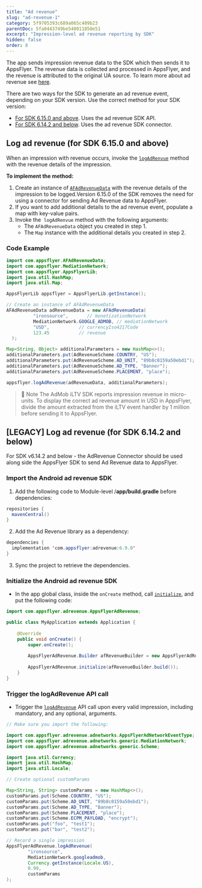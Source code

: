 ```yaml
---
title: "Ad revenue"
slug: "ad-revenue-1"
category: 5f9705393c689a065c409b23
parentDoc: 5fa0443749be540011850e51
excerpt: "Impression-level ad revenue reporting by SDK"
hidden: false
order: 8
---
```

The app sends impression revenue data to the SDK which then sends it to AppsFlyer. The revenue data is collected and processed in AppsFlyer, and the revenue is attributed to the original UA source. To learn more about ad revenue see [here](https://support.appsflyer.com/hc/en-us/articles/217490046#connect-to-ad-revenue-integrated-partners).

There are two ways for the SDK to generate an ad revenue event, depending on your SDK version. Use the correct method for your SDK version:
- [For SDK 6.15.0 and above](#log-ad-revenue-for-sdk-6150-and-above). Uses the ad revenue SDK API.
- [For SDK 6.14.2 and below](#legacy-log-ad-revenue-for-sdk-6142-and-below). Uses the ad revenue SDK connector.

## Log ad revenue (for SDK 6.15.0 and above)

When an impression with revenue occurs, invoke the [`logAdRenvue`](doc:android-sdk-reference-appsflyerlib#logadrevenue) method with the revenue details of the impression.  

**To implement the method:**

1. Create an instance of [`AFAdRevenueData`](doc:android-sdk-reference-appsflyerlib#afadrevenuedata) with the revenue details of the impression to be logged.Version 6.15.0 of the SDK removes the need for using a connector for sending Ad Revenue data to AppsFlyer.
2. If you want to add additional details to the ad revenue event, populate a map with key-value pairs.
3. Invoke the  `logAdRenvue` method with the following arguments:
    - The `AFAdRevenueData` object you created in step 1.
    - The `Map` instance with the additional details you created in step 2.

### Code Example

```java
import com.appsflyer.AFAdRevenueData;
import com.appsflyer.MediationNetwork;
import com.appsflyer.AppsFlyerLib;
import java.util.HashMap;
import java.util.Map;

AppsFlyerLib appsflyer = AppsFlyerLib.getInstance();

// Create an instance of AFAdRevenueData
AFAdRevenueData adRevenueData = new AFAdRevenueData(
          "ironsource",       // monetizationNetwork
          MediationNetwork.GOOGLE_ADMOB, // mediationNetwork
          "USD",           // currencyIso4217Code
          123.45           // revenue
  );

Map<String, Object> additionalParameters = new HashMap<>();
additionalParameters.put(AdRevenueScheme.COUNTRY, "US");
additionalParameters.put(AdRevenueScheme.AD_UNIT, "89b8c0159a50ebd1");
additionalParameters.put(AdRevenueScheme.AD_TYPE, "Banner");
additionalParameters.put(AdRevenueScheme.PLACEMENT, "place");

appsflyer.logAdRevenue(adRevenueData, additionalParameters);
```
> 📘 Note 
>  The AdMob iLTV SDK reports impression revenue in micro-units. To display the correct ad revenue amount in USD in AppsFlyer, divide the amount extracted from the iLTV event handler by 1 million before sending it to AppsFlyer.

## [LEGACY] Log ad revenue (for SDK 6.14.2 and below)

For SDK v6.14.2 and below - the AdRevenue Connector should be used along side the AppsFlyer SDK to send Ad Revenue data to AppsFlyer. 

### Import the Android ad revenue SDK

1. Add the following code to Module-level /**app/build.gradle** before dependencies:

```java
repositories { 
  mavenCentral()
}
```

2. Add the Ad Revenue library as a dependency:

```java
dependencies {
  implementation 'com.appsflyer:adrevenue:6.9.0'
}
```

3. Sync the project to retrieve the dependencies.

### Initialize the Android ad revenue SDK

- In the app global class, inside the `onCreate` method, call [`initialize`](https://dev.appsflyer.com/hc/docs/appsflyeradrevenue#initaliaze), and put the following code:

```java
import com.appsflyer.adrevenue.AppsFlyerAdRevenue;

public class MyApplication extends Application {
    
    @Override
    public void onCreate() {
        super.onCreate();
        
        AppsFlyerAdRevenue.Builder afRevenueBuilder = new AppsFlyerAdRevenue.Builder(this);     
        
        AppsFlyerAdRevenue.initialize(afRevenueBuilder.build());
    }
}
```

### Trigger the logAdRevenue API call

- Trigger the [`logAdRevenue`](https://dev.appsflyer.com/hc/docs/appsflyeradrevenue#logadrevenue) API call upon every valid impression, including mandatory, and any optional, arguments.

```java
// Make sure you import the following:

import com.appsflyer.adrevenue.adnetworks.AppsFlyerAdNetworkEventType;
import com.appsflyer.adrevenue.adnetworks.generic.MediationNetwork;
import com.appsflyer.adrevenue.adnetworks.generic.Scheme;

import java.util.Currency;
import java.util.HashMap;
import java.util.Locale;

// Create optional customParams

Map<String, String> customParams = new HashMap<>();
customParams.put(Scheme.COUNTRY, "US");
customParams.put(Scheme.AD_UNIT, "89b8c0159a50ebd1");
customParams.put(Scheme.AD_TYPE, "Banner");
customParams.put(Scheme.PLACEMENT, "place");
customParams.put(Scheme.ECPM_PAYLOAD, "encrypt");
customParams.put("foo", "test1");
customParams.put("bar", "test2");

// Record a single impression
AppsFlyerAdRevenue.logAdRevenue(
        "ironsource",
        MediationNetwork.googleadmob,
        Currency.getInstance(Locale.US),
        0.99,
        customParams
);
```
